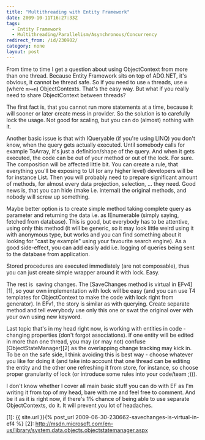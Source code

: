 ```yaml
---
title: "Multithreading with Entity Framework"
date: 2009-10-11T16:27:33Z
tags:
  - Entity Framework
  - Multithreading/Parallelism/Asynchronous/Concurrency
redirect_from: /id/230902/
category: none
layout: post
---
```

From time to time I get a question about using ObjectContext from more than one thread. Because Entity Framework sits on top of ADO.NET, it's obvious, it cannot be thread safe. So if you need to use `n` threads, use `m` (where `m>=n`) ObjectContexts. That's the easy way. But what if you really need to share ObjectContext between threads?

The first fact is, that you cannot run more statements at a time, because it will sooner or later create mess in provider. So the solution is to carefully lock the usage. Not good for scaling, but you can do (almost) nothing with it.

Another basic issue is that with IQueryable (if you're using LINQ) you don't know, when the query gets actually executed. Until somebody calls for example ToArray, it's just a definition/shape of the query. And when it gets executed, the code can be out of your method or out of the lock. For sure. The composition will be affected little bit. You can create a rule, that everything you'll be exposing to UI (or any higher level) developers will be for instance List<T>. Then you will probably need to prepare significant amount of methods, for almost every data projection, selection, ... they need. Good news is, that you can hide (make i.e. internal) the original methods, and nobody will screw up something.

Maybe better option is to create simple method taking complete query as parameter and returning the data i.e. as IEnumerable (simply saying, fetched from database). This is good, but everybody has to be attentive, using only this method (it will be generic, so it may look little weird using it with anonymous type, but works and you can find something about it looking for "cast by example" using your favourite search engine). As a good side-effect, you can add easily add i.e. logging of queries being sent to the database from application.

Stored procedures are executed immediately (are not composable), thus you can just create simple wrapper around it with lock. Easy.

The rest is  saving changes. The [SaveChanges method is virtual in EFv4][1], so your own implementation with lock will be easy (and you can use T4 templates for ObjectContext to make the code with lock right from generator). In EFv1, the story is similar as with querying. Create separate method and tell everybody use only this one or swat the original over with your own using new keyword.

Last topic that's in my head right now, is working with entities in code - changing properties (don't forgot associations). If one entity will be edited in more than one thread, you may (or may not) confuse [ObjectStateManager][2] as the overlapping change tracking may kick in. To be on the safe side, I think avoiding this is best way - choose whatever you like for doing it (and take into account that one thread can be editing the entity and the other one refreshing it from store, for instance, so choose proper granularity of lock (or introduce some rules into your code/team ;))).

I don't know whether I cover all main basic stuff you can do with EF as I'm writing it from top of my head, bare with me and feel free to comment. And be it as it is right now, if there's 1% chance of being able to use separate ObjectContexts, do it. It will prevent you lot of headaches.

[1]: {{ site.url }}{% post_url 2009-06-30-230662-savechanges-is-virtual-in-ef4 %}
[2]: http://msdn.microsoft.com/en-us/library/system.data.objects.objectstatemanager.aspx
